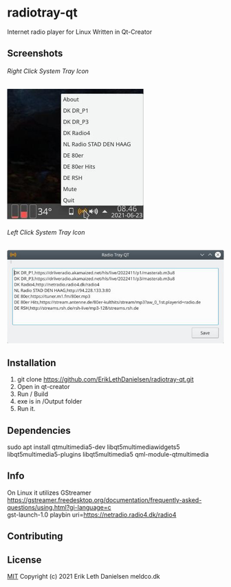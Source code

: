 # radiotray-qt
Internet radio player for Linux
Written in Qt-Creator

## Screenshots
###### Right Click System Tray Icon
![right](screenshots/right.jpg)
###### Left Click System Tray Icon
![right](screenshots/left.jpg)

## Installation
1. git clone https://github.com/ErikLethDanielsen/radiotray-qt.git
2. Open in qt-creator
3. Run / Build
4. exe is in /Output folder
5. Run it. 

## Dependencies
sudo apt install qtmultimedia5-dev libqt5multimediawidgets5 libqt5multimedia5-plugins libqt5multimedia5 qml-module-qtmultimedia

## Info
On Linux it utilizes GStreamer</br>
https://gstreamer.freedesktop.org/documentation/frequently-asked-questions/using.html?gi-language=c</br>
gst-launch-1.0 playbin uri=https://netradio.radio4.dk/radio4

## Contributing

## License
[MIT](https://choosealicense.com/licenses/mit/)
Copyright (c) 2021 Erik Leth Danielsen meldco.dk
